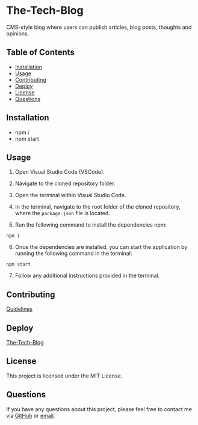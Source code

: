 # The-Tech-Blog
CMS-style blog where users can publish articles, blog posts, thoughts and opinions.
## Table of Contents
- [Installation](#installation)
- [Usage](#usage)
- [Contributing](#contributing)
- [Deploy](#deploy)
- [License](#license)
- [Questions](#questions)

## Installation
- npm i
- npm start

## Usage

1. Open Visual Studio Code (VSCode).

2. Navigate to the cloned repository folder.

3. Open the terminal within Visual Studio Code.

4. In the terminal, navigate to the root folder of the cloned repository, where the `package.json` file is located.

5. Run the following command to install the dependencies npm:

`npm i`

6. Once the dependencies are installed, you can start the application by running the following command in the terminal:

`npm start`

7. Follow any additional instructions provided in the terminal.

## Contributing
[Guidelines](https://www.contributor-covenant.org/version/1/4/code-of-conduct/)

## Deploy
[The-Tech-Blog](https://thetechblog1.herokuapp.com/)

## License
This project is licensed under the MIT License.

## Questions
If you have any questions about this project, please feel free to contact me via [GitHub](https://github.com/LuisFGarciaN) or [email](mailto:luisluisfgarcia096@gmail.com).
